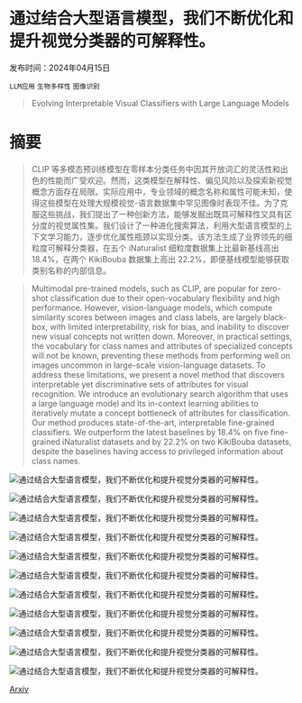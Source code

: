 # 通过结合大型语言模型，我们不断优化和提升视觉分类器的可解释性。

发布时间：2024年04月15日

`LLM应用` `生物多样性` `图像识别`

> Evolving Interpretable Visual Classifiers with Large Language Models

# 摘要

> CLIP 等多模态预训练模型在零样本分类任务中因其开放词汇的灵活性和出色的性能而广受欢迎。然而，这类模型在解释性、偏见风险以及探索新视觉概念方面存在局限。实际应用中，专业领域的概念名称和属性可能未知，使得这些模型在处理大规模视觉-语言数据集中罕见图像时表现不佳。为了克服这些挑战，我们提出了一种创新方法，能够发掘出既具可解释性又具有区分度的视觉属性集。我们设计了一种进化搜索算法，利用大型语言模型的上下文学习能力，逐步优化属性瓶颈以实现分类。该方法生成了业界领先的细粒度可解释分类器，在五个 iNaturalist 细粒度数据集上比最新基线高出 18.4%，在两个 KikiBouba 数据集上高出 22.2%，即便基线模型能够获取类别名称的内部信息。

> Multimodal pre-trained models, such as CLIP, are popular for zero-shot classification due to their open-vocabulary flexibility and high performance. However, vision-language models, which compute similarity scores between images and class labels, are largely black-box, with limited interpretability, risk for bias, and inability to discover new visual concepts not written down. Moreover, in practical settings, the vocabulary for class names and attributes of specialized concepts will not be known, preventing these methods from performing well on images uncommon in large-scale vision-language datasets. To address these limitations, we present a novel method that discovers interpretable yet discriminative sets of attributes for visual recognition. We introduce an evolutionary search algorithm that uses a large language model and its in-context learning abilities to iteratively mutate a concept bottleneck of attributes for classification. Our method produces state-of-the-art, interpretable fine-grained classifiers. We outperform the latest baselines by 18.4% on five fine-grained iNaturalist datasets and by 22.2% on two KikiBouba datasets, despite the baselines having access to privileged information about class names.

![通过结合大型语言模型，我们不断优化和提升视觉分类器的可解释性。](../../../paper_images/2404.09941/x1.png)

![通过结合大型语言模型，我们不断优化和提升视觉分类器的可解释性。](../../../paper_images/2404.09941/x2.png)

![通过结合大型语言模型，我们不断优化和提升视觉分类器的可解释性。](../../../paper_images/2404.09941/x3.png)

![通过结合大型语言模型，我们不断优化和提升视觉分类器的可解释性。](../../../paper_images/2404.09941/x4.png)

![通过结合大型语言模型，我们不断优化和提升视觉分类器的可解释性。](../../../paper_images/2404.09941/x5.png)

![通过结合大型语言模型，我们不断优化和提升视觉分类器的可解释性。](../../../paper_images/2404.09941/x6.png)

![通过结合大型语言模型，我们不断优化和提升视觉分类器的可解释性。](../../../paper_images/2404.09941/x7.png)

![通过结合大型语言模型，我们不断优化和提升视觉分类器的可解释性。](../../../paper_images/2404.09941/x8.png)

![通过结合大型语言模型，我们不断优化和提升视觉分类器的可解释性。](../../../paper_images/2404.09941/x9.png)

![通过结合大型语言模型，我们不断优化和提升视觉分类器的可解释性。](../../../paper_images/2404.09941/x10.png)

![通过结合大型语言模型，我们不断优化和提升视觉分类器的可解释性。](../../../paper_images/2404.09941/x11.png)

[Arxiv](https://arxiv.org/abs/2404.09941)